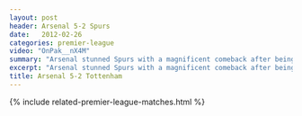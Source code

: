 ```yaml
---
layout: post
header: Arsenal 5-2 Spurs
date:   2012-02-26
categories: premier-league
video: "OnPak__nX4M"
summary: "Arsenal stunned Spurs with a magnificent comeback after being 2-0 down early on. A Sagna header and a magnificent long ranger from Van Persie saw Arsenal level at half time. Rosicky put Arsenal ahead and a double from Walcott sent the gunners fans wild."
excerpt: "Arsenal stunned Spurs with a magnificent comeback after being 2-0 down early on. A Sagna header and a magnificent long ranger from Van Persie saw Arsenal level at half time. Rosicky put Arsenal ahead and a double from Walcott sent the gunners fans wild."
title: Arsenal 5-2 Tottenham 
---
```


{% include related-premier-league-matches.html  %}